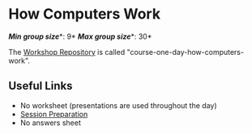 # How Computers Work

***Min group size****: 9*        ***Max group size****: 30*

The [Workshop Repository](https://github.com/MVSE-Outreach/course-one-day-how-computers-work) is called "course-one-day-how-computers-work".

## Useful Links

* No worksheet (presentations are used throughout the day)
* [Session Preparation](Session-Preparation.pdf)
* No answers sheet
